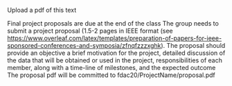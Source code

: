 Upload a pdf of this text

Final project proposals are due at the end of the class
The group needs to submit a project proposal (1.5-2 pages in IEEE format (see https://www.overleaf.com/latex/templates/preparation-of-papers-for-ieee-sponsored-conferences-and-symposia/zfnqfzzzxghk).
The proposal should provide
    an objective
    a brief motivation for the project,
    detailed discussion of the data that will be obtained or used in the project,
    responsibilities of each member, along with
    a time-line of milestones, and
    the expected outcome
The proposal pdf will be committed to fdac20/ProjectName/proposal.pdf
